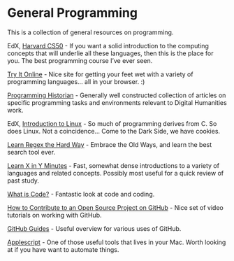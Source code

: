 # General Programming

This is a collection of general resources on programming.

EdX, [Harvard CS50](https://www.edx.org/course/introduction-computer-science-harvardx-cs50x) - If you want a solid introduction to the computing concepts that will underlie all these languages, then this is the place for you.  The best programming course I’ve ever seen.

[Try It Online](https://tio.run/#) - Nice site for getting your feet wet with a variety of programming languages... all in your browser. :)

[Programming Historian](http://programminghistorian.org/lessons/) - Generally well constructed collection of articles on specific programming tasks and environments relevant to Digital Humanities work.

EdX, [Introduction to Linux](https://www.edx.org/course/introduction-linux-linuxfoundationx-lfs101x-0#.U9sOzIBdVd8) - So much of programming derives from C.  So does Linux.  Not a coincidence… Come to the Dark Side, we have cookies.

[Learn Regex the Hard Way](http://regex.learncodethehardway.org/book/) - Embrace the Old Ways, and learn the best search tool ever.

[Learn X in Y Minutes](https://learnxinyminutes.com) - Fast, somewhat dense introductions to a variety of languages and related concepts. Possibly most useful for a quick review of past study.

[What is Code?](https://www.bloomberg.com/graphics/2015-paul-ford-what-is-code/) - Fantastic look at code and coding.

[How to Contribute to an Open Source Project on GitHub](https://egghead.io/courses/how-to-contribute-to-an-open-source-project-on-github) - Nice set of video tutorials on working with GitHub.

[GitHub Guides](https://guides.github.com/?utm_source=winback-newsletter&utm_medium=email&utm_campaign=winback-email&utm_content=guides) - Useful overview for various uses of GitHub.

[Applescript](http://macosxautomation.com/applescript/firsttutorial/index.html) - One of those useful tools that lives in your Mac.  Worth looking at if you have want to automate things.
